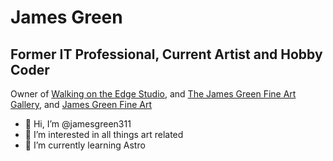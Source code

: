 # James Green
## Former IT Professional, Current Artist and Hobby Coder
Owner of [Walking on the Edge Studio](https://www.walkingontheedgestudio.com/), and [The James Green Fine Art Gallery](https://https://www.thejamesgreenartgallery.com/), and [James Green Fine Art](https://jamesgreenfine.art/)

- 👋 Hi, I’m @jamesgreen311
- 👀 I’m interested in all things art related
- 🌱 I’m currently learning Astro

<!---
jamesgreen311/jamesgreen311 is a ✨ special ✨ repository because its `README.md` (this file) appears on your GitHub profile.
You can click the Preview link to take a look at your changes.
--->

